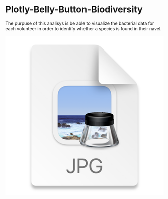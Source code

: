 # Plotly-Belly-Button-Biodiversity

 The purpuse of this analisys is be able to visualize the bacterial data for each volunteer in order to identify whether a species is found in their navel.

 
![](2022-01-02-18-32-48.png)
 
